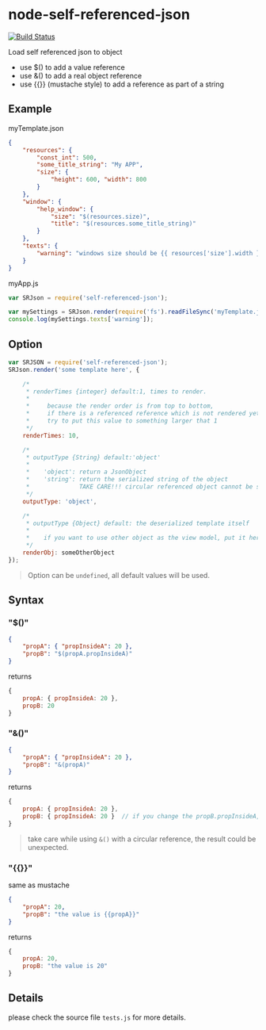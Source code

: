 # node-self-referenced-json

[![Build Status](https://travis-ci.org/strawhatboy/node-self-referenced-json.svg?branch=master)](https://travis-ci.org/strawhatboy/node-self-referenced-json)

Load self referenced json to object

- use $() to add a value reference
- use &() to add a real object reference
- use {{}} (mustache style) to add a reference as part of a string

## Example

myTemplate.json
```json
{
    "resources": {
        "const_int": 500,
        "some_title_string": "My APP",
        "size": {
            "height": 600, "width": 800
        }
    },
    "window": {
        "help_window": {
            "size": "$(resources.size)",
            "title": "$(resources.some_title_string)"
        }
    },
    "texts": {
        "warning": "windows size should be {{ resources['size'].width }}x{{ resources.size.height }}"
    }
}
```
myApp.js
```js
var SRJson = require('self-referenced-json');

var mySettings = SRJson.render(require('fs').readFileSync('myTemplate.json', 'utf-8'));
console.log(mySettings.texts['warning']);
```

## Option

```js
var SRJSON = require('self-referenced-json');
SRJson.render('some template here', {

    /*  
     * renderTimes {integer} default:1, times to render.
     *
     *     because the render order is from top to bottom,
     *     if there is a referenced reference which is not rendered yet, 
     *     try to put this value to something larger that 1
     */
    renderTimes: 10,

    /*
     * outputType {String} default:'object'
     *
     *    'object': return a JsonObject
     *    'string': return the serialized string of the object
     *              TAKE CARE!!! circular referenced object cannot be serialized.
     */
    outputType: 'object',

    /*
     * outputType {Object} default: the deserialized template itself
     *
     *    if you want to use other object as the view model, put it here
     */
    renderObj: someOtherObject
});
```
> Option can be `undefined`, all default values will be used.

## Syntax
### "$()"
```json
{
    "propA": { "propInsideA": 20 },
    "propB": "$(propA.propInsideA)"
}
```
returns
```js
{
    propA: { propInsideA: 20 },
    propB: 20
}
```


### "&()"
```json
{
    "propA": { "propInsideA": 20 },
    "propB": "&(propA)"
}
```
returns
```js
{
    propA: { propInsideA: 20 },
    propB: { propInsideA: 20 }  // if you change the propB.propInsideA, propA.propInsideA will also be changed.
}
```

> take care while using `&()` with a circular reference, the result could be unexpected.

### "{{}}"
same as mustache
```json
{
    "propA": 20,
    "propB": "the value is {{propA}}"
}
```
returns
```js
{
    propA: 20,
    propB: "the value is 20"
}
```

## Details
please check the source file `tests.js` for more details.
